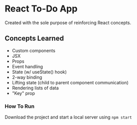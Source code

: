 # React To-Do App

Created with the sole purpose of reinforcing React concepts.

## Concepts Learned

- Custom components
- JSX
- Props
- Event handling
- State (w/ useState() hook)
- 2-way binding
- Lifting state (child to parent component communication)
- Rendering lists of data
- "Key" prop

### How To Run

Download the project and start a local server using `npm start`